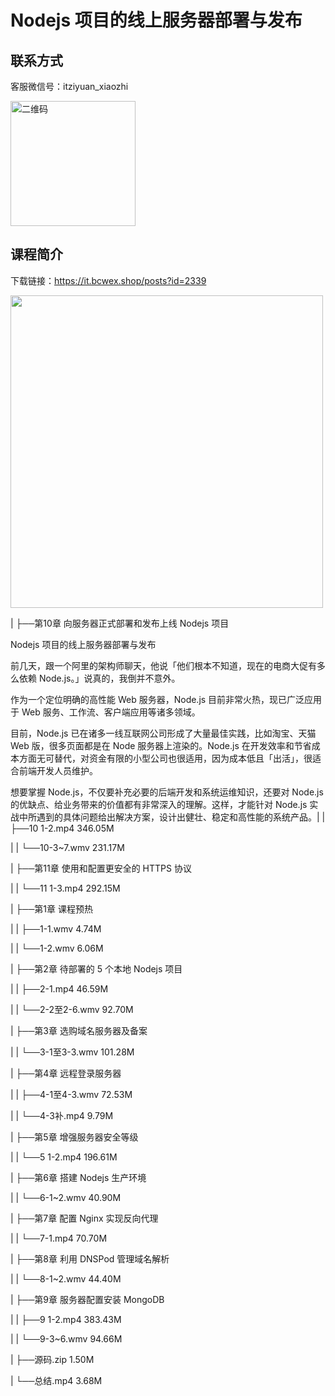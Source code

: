 # Nodejs 项目的线上服务器部署与发布

## 联系方式

客服微信号：itziyuan_xiaozhi

<img src="https://ziyuanyun.oss-cn-guangzhou.aliyuncs.com/common/20240614073449/666b82192834a.jpg" width="200" height="200" alt="二维码">

## 课程简介

下载链接：https://it.bcwex.shop/posts?id=2339

<img src="https://ziyuanyun.oss-cn-guangzhou.aliyuncs.com/yun/20240515183834/664490aa56bd9.jpg" width="500" alt="">

  | ├──第10章 向服务器正式部署和发布上线 Nodejs 项目

 Nodejs 项目的线上服务器部署与发布



 前几天，跟一个阿里的架构师聊天，他说「他们根本不知道，现在的电商大促有多么依赖 Node.js。」说真的，我倒并不意外。

 作为一个定位明确的高性能 Web 服务器，Node.js 目前非常火热，现已广泛应用于 Web 服务、工作流、客户端应用等诸多领域。

 目前，Node.js 已在诸多一线互联网公司形成了大量最佳实践，比如淘宝、天猫 Web 版，很多页面都是在 Node 服务器上渲染的。Node.js 在开发效率和节省成本方面无可替代，对资金有限的小型公司也很适用，因为成本低且「出活」，很适合前端开发人员维护。

 想要掌握 Node.js，不仅要补充必要的后端开发和系统运维知识，还要对 Node.js 的优缺点、给业务带来的价值都有非常深入的理解。这样，才能针对 Node.js 实战中所遇到的具体问题给出解决方案，设计出健壮、稳定和高性能的系统产品。| | ├──10 1-2.mp4 346.05M

 | | └──10-3~7.wmv 231.17M

 | ├──第11章 使用和配置更安全的 HTTPS 协议

 | | └──11 1-3.mp4 292.15M

 | ├──第1章 课程预热

 | | ├──1-1.wmv 4.74M

 | | └──1-2.wmv 6.06M

 | ├──第2章 待部署的 5 个本地 Nodejs 项目

 | | ├──2-1.mp4 46.59M

 | | └──2-2至2-6.wmv 92.70M

 | ├──第3章 选购域名服务器及备案

 | | └──3-1至3-3.wmv 101.28M

 | ├──第4章 远程登录服务器

 | | ├──4-1至4-3.wmv 72.53M

 | | └──4-3补.mp4 9.79M

 | ├──第5章 增强服务器安全等级

 | | └──5 1-2.mp4 196.61M

 | ├──第6章 搭建 Nodejs 生产环境

 | | └──6-1~2.wmv 40.90M

 | ├──第7章 配置 Nginx 实现反向代理

 | | └──7-1.mp4 70.70M

 | ├──第8章 利用 DNSPod 管理域名解析

 | | └──8-1~2.wmv 44.40M

 | ├──第9章 服务器配置安装 MongoDB

 | | ├──9 1-2.mp4 383.43M

 | | └──9-3~6.wmv 94.66M

 | ├──源码.zip 1.50M

 | └──总结.mp4 3.68M

  